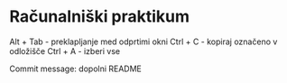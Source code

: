 # Računalniški praktikum
Alt + Tab - preklapljanje med odprtimi okni
Ctrl + C - kopiraj označeno v odložišče
Ctrl + A - izberi vse


Commit message: dopolni README
